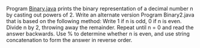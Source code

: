Program [Binary.java](https://introcs.cs.princeton.edu/java/13flow/Binary.java.html) prints the binary representation of a decimal number n by casting out powers of 2. Write an alternate version Program Binary2.java that is based on the following method: Write 1 if n is odd, 0 if n is even. Divide n by 2, throwing away the remainder. Repeat until n = 0 and read the answer backwards. Use % to determine whether n is even, and use string concatenation to form the answer in reverse order.
